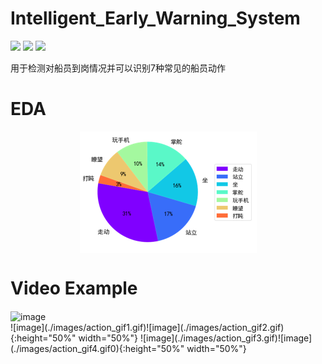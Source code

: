 # Intelligent_Early_Warning_System
![](https://img.shields.io/badge/build-passing-brightgreen) ![](https://img.shields.io/badge/author-ddmm-orange) ![](https://img.shields.io/badge/license-MIT-green)

用于检测对船员到岗情况并可以识别7种常见的船员动作

# EDA 
<div  align="center">    
  <img src="https://github.com/ddmm2020/Intelligent_Early_Warning_System/blob/master/images/action.png"  alt="image" align=center />
</div>


# Video Example
<div  align="left">    
  <img src="./images/action_gif2.gif" width = "380" height = "235"  alt="image" align=center />
</div>
![image](./images/action_gif1.gif)![image](./images/action_gif2.gif){:height="50%" width="50%"}
![image](./images/action_gif3.gif)![image](./images/action_gif4.gif0){:height="50%" width="50%"}


